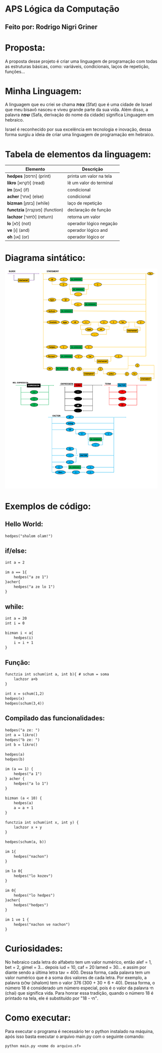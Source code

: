# APS Lógica da Computação
## Feito por: Rodrigo Nigri Griner

# Proposta:
A proposta desse projeto é criar uma linguagem de programação com todas as estruturas básicas, como: variáveis, condicionais, laços de repetição, funções...

# Minha Linguagem:
A linguagem que eu criei se chama **צפת** (Sfat) que é uma cidade de Israel que meu bisavô nasceu e viveu grande parte da sua vida. Além disso, a palavra **שפה** (Safa, derivação do nome da cidade) significa Linguagem em hebraico.

Israel é reconhecido por sua excelência em tecnologia e inovação, dessa forma surgiu a ideia de criar uma linguagem de programação em hebraico.


# Tabela de elementos da linguagem:

| Elemento                           | Descrição                 |
|------------------------------------|---------------------------|
| **hedpes** [הדפס] (print)          | printa um valor na tela   |
| **likro** [לקרוא] (read)           | lê um valor do terminal   |
| **im** [אם] (if)                   | condicional               |
| **acher** [אחר] (else)             | condicional               |
| **bizman** [בזמן] (while)          | laço de repetição         |
| **functzia** [פונקציה] (function)  | declaração de função      |
| **lachzor** [לחזור] (return)       | retorna um valor          |
| **lo** [לא] (not)                  | operador lógico negação   |
| **ve** [ו] (and)                   | operador lógico and       |
| **oh** [או] (or)                   | operador lógico or        |

# Diagrama sintático:
<img src="diagrama sintatico.png" alt="diagrama sintatico"/>

# Exemplos de código:
## Hello World:
```
hedpes("shalom olam!")
```

## if/else:
```
int a = 2

im a == 1{
    hedpes("a ze 1")
}acher{
    hedpes("a ze lo 1")
}
```

## while:
```
int a = 20
int i = 0

bizman i < a{
    hedpes(i)
    i = i + 1
}
```

## Função:
```
functzia int schum(int a, int b){ # schum = soma
    lachzor a+b
}

int x = schum(1,2)
hedpes(x)
hedpes(schum(3,4))
```

## Compilado das funcionalidades:
```
hedpes("a ze: ")
int a = likro()
hedpes("b ze: ")
int b = likro()

hedpes(a)
hedpes(b)

im (a == 1) {
    hedpes("a 1")
} acher {
    hedpes("a lo 1")
}

bizman (a < 10) {
    hedpes(a)
    a = a + 1
}

functzia int schum(int x, int y) {
    lachzor x + y
}

hedpes(schum(a, b))

im 1{
    hedpes("nachon")
}

im lo 0{
    hedpes("lo kozev")
}

im 0{
    hedpes("lo hedpes")
}acher{
    hedpes("hedpes")
}

im 1 ve 1 {
    hedpes("nachon ve nachon")
}
```

# Curiosidades:
No hebraico cada letra do alfabeto tem um valor numérico, então alef = 1, bet = 2, gimel = 3... depois iud = 10, caf = 20 lamed = 30... e assim por diante sendo a última letra tav = 400. Dessa forma, cada palavra tem um valor numérico que é a soma dos valores de cada letra. Por exemplo, a palavra שלום (shalom) tem o valor 376 (300 + 30 + 6 + 40). Dessa forma, o número 18 é considerado um número especial, pois é o valor da palavra חי (chai) que significa vida. Para honrar essa tradição, quando o número 18 é printado na tela, ele é substituído por "18 - חי".

# Como executar:
Para executar o programa é necessário ter o python instalado na máquina, após isso basta executar o arquivo main.py com o seguinte comando:
```
python main.py <nome do arquivo.sf>
```
